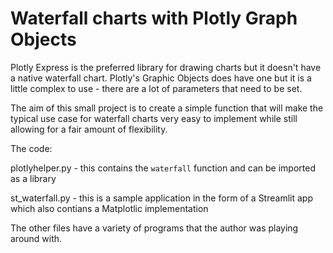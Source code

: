 # Waterfall charts with Plotly Graph Objects 

Plotly Express is the preferred library for drawing charts but it doesn't have a native waterfall chart. Plotly's Graphic Objects does have one but it is a little complex to use - there are a lot of parameters that need to be set.

The aim of this small project is to create a simple function that will make the typical use case for waterfall charts very easy to implement while still allowing for a fair amount of flexibility.

The code:

plotlyhelper.py - this contains the `waterfall` function and can be imported as a library

st_waterfall.py - this is a sample application in the form of a Streamlit app which also contians a Matplotlic implementation

The other files have a variety of programs that the author was playing around with.